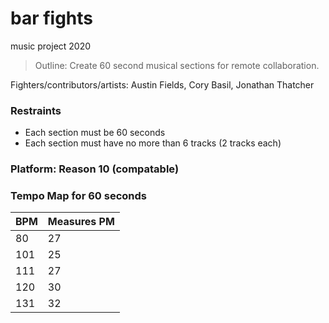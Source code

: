 # bar fights
music project 2020

>  Outline: Create 60 second musical sections for remote collaboration.

Fighters/contributors/artists: Austin Fields, Cory Basil, Jonathan Thatcher

### Restraints

* Each section must be 60 seconds
* Each section must have no more than 6 tracks (2 tracks each)

### Platform: Reason 10 (compatable)

### Tempo Map for 60 seconds

BPM | Measures PM
-|-
80 | 27
101 | 25
111 | 27
120 | 30
131 | 32

